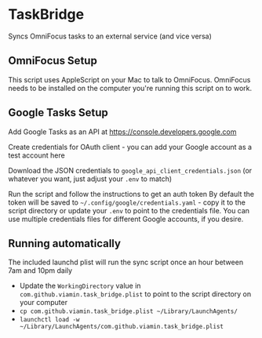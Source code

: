 # TaskBridge

Syncs OmniFocus tasks to an external service (and vice versa)

## OmniFocus Setup

This script uses AppleScript on your Mac to talk to OmniFocus. OmniFocus needs to be installed on the computer you're running this script on to work. 

## Google Tasks Setup

Add Google Tasks as an API at https://console.developers.google.com

Create credentials for OAuth client - you can add your Google account as a test account here

Download the JSON credentials to `google_api_client_credentials.json` (or whatever you want, just adjust your `.env` to match)

Run the script and follow the instructions to get an auth token
By default the token will be saved to `~/.config/google/credentials.yaml` - copy it to the script directory or update your `.env` to point to the credentials file. You can use multiple credentials files for different Google accounts, if you desire.

## Running automatically

The included launchd plist will run the sync script once an hour between 7am and 10pm daily

* Update the `WorkingDirectory` value in `com.github.viamin.task_bridge.plist` to point to the script directory on your computer
* `cp com.github.viamin.task_bridge.plist ~/Library/LaunchAgents/`
* `launchctl load -w ~/Library/LaunchAgents/com.github.viamin.task_bridge.plist`
